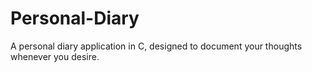 # Personal-Diary
A personal diary application in C, designed to document your thoughts whenever you desire.
